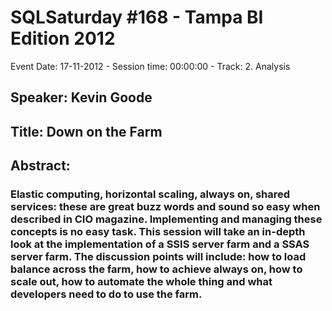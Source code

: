 # SQLSaturday #168 - Tampa BI Edition 2012
Event Date: 17-11-2012 - Session time: 00:00:00 - Track: 2. Analysis
## Speaker: Kevin Goode
## Title: Down on the Farm
## Abstract:
### Elastic computing, horizontal scaling, always on, shared services: these are great buzz words and sound so easy when described in CIO magazine.  Implementing and managing these concepts is no easy task.  This session will take an in-depth look at the implementation of a SSIS server farm and a SSAS server farm. The discussion points will include: how to load balance across the farm, how to achieve always on, how to scale out, how to automate the whole thing and what developers need to do to use the farm.
